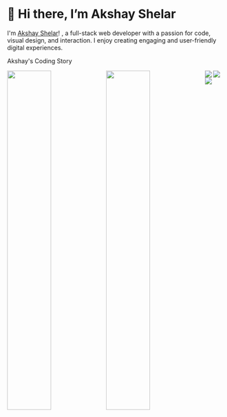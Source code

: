 

# 👋 Hi there, I’m Akshay Shelar
 I'm [Akshay Shelar](https://ask-shay.github.io)! , a full-stack web developer with a passion for code, visual design, and interaction. I enjoy creating engaging and user-friendly digital experiences. 

Akshay's Coding Story
  
<img align="left" width="45%" src="https://github-readme-stats.vercel.app/api?username=ask-shay&show_icons=true&theme=radical" >
<img align="left" width="45%" src="https://github-readme-stats.vercel.app/api/top-langs/?username=ask-shay&layout=compact" />

<img align="left" src="https://img.shields.io/badge/JavaScript-F7DF1E.svg?style=for-the-badge&logo=JavaScript&logoColor=black" />
<img align="left" src="https://img.shields.io/badge/React-61DAFB.svg?style=for-the-badge&logo=React&logoColor=black" />
<img align="left" src="https://img.shields.io/badge/Node.js-339933.svg?style=for-the-badge&logo=nodedotjs&logoColor=white" />



